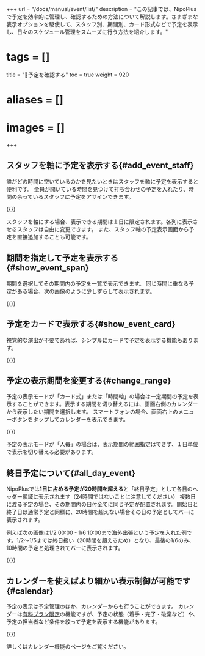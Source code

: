 +++
url = "/docs/manual/event/list/"
description = "この記事では、NipoPlusで予定を効率的に管理し、確認するための方法について解説します。さまざまな表示オプションを駆使して、スタッフ別、期間別、カード形式などで予定を表示し、日々のスケジュール管理をスムーズに行う方法を紹介します。"
# tags = []
title = "👀予定を確認する"
toc = true
weight = 920
# aliases = []
# images = []
+++

## スタッフを軸に予定を表示する{#add_event_staff}

誰がどの時間に空いているのかを見たいときはスタッフを軸に予定を表示すると便利です。
全員が開いている時間を見つけて打ち合わせの予定を入れたり、時間の余っているスタッフに予定をアサインできます。

{{<icatch filename="view-event-staff" msg="人毎モードではスタッフごとに予定を並べて俯瞰できるので、打ち合わせの空き時間を見つけたり便利に使えます">}}

スタッフを軸にする場合、表示できる期間は１日に限定されます。各列に表示させるスタッフは自由に変更できます。
また、スタッフ軸の予定表示画面から予定を直接追加することも可能です。

## 期間を指定して予定を表示する{#show_event_span}

期間を選択してその期間内の予定を一覧で表示できます。
同じ時間に重なる予定がある場合、次の画像のように少しずらして表示されます。

{{<icatch filename="view-event-range" msg="このモードは全スタッフの予定がまとめて表示されます">}}

## 予定をカードで表示する{#show_event_card}

視覚的な演出が不要であれば、シンプルにカードで予定を表示する機能もあります。

{{<icatch filename="view-event-card" msg="1件の予定を1枚のカードとして表現します">}}

## 予定の表示期間を変更する{#change_range}

予定の表示モードが「カード式」または「時間軸」の場合は一定期間の予定を表示することができます。表示する期間を切り替えるには、画面右側のカレンダーから表示したい期間を選択します。
スマートフォンの場合、画面右上のメニューボタンをタップしてカレンダーを表示できます。

{{<icatch filename="switch-show-span" msg="予定の表示期間を変更する">}}

予定の表示モードが「人毎」の場合は、表示期間の範囲指定はできず、１日単位で表示を切り替える必要があります。

## 終日予定について{#all_day_event}

NipoPlusでは**1日に占める予定が20時間を超える**と「終日予定」として各日のヘッダー領域に表示されます（24時間ではないことに注意してください）
複数日に渡る予定の場合、その期間内の日付全てに同じ予定が配置されます。開始日と終了日は通常予定と同様に、20時間を超えない場合その日の予定としてバーに表示されます。

例えば次の画像は1/2 00:00 - 1/6 10:00まで海外出張という予定を入れた例です。1/2〜1/5までは終日扱い（20時間を超えるため）となり、最後の1/6のみ、10時間の予定と処理されてバーに表示されます。

{{<icatch filename="long-event" msg="数日にまたがる長いイベントはヘッダーに表示されます" alice="here">}}

## カレンダーを使えばより細かい表示制御が可能です{#calendar}

予定の表示は予定管理のほか、カレンダーからも行うことができます。
カレンダーは[有料プラン限定](/docs/price/_about/#fee)の機能ですが、予定の状態（着手・完了・破棄など）や、予定の担当者など条件を絞って予定を表示する機能があります。

{{<icatch filename="task-calendar-filter" msg="担当者や予定の状況で絞り込みが可能。">}}

詳しくはカレンダー機能のページをご覧ください。
